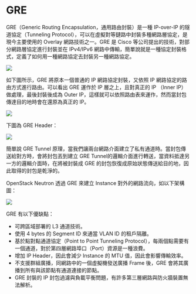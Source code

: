 # GRE

GRE（Generic Routing Encapsulation，通用路由封裝）是一種 IP-over-IP 的隧道協定（Tunneling Protocol），可以在虛擬對等鏈路中封裝多種網路層協定，是現今主要使用的 Overlay 網路技術之一。GRE 是 Cisco 等公司提出的技術，對部分網路層協定進行封裝並在 IPv4\/IPv6 網路中傳輸，簡單說就是一種協定封裝格式，定義了如何用一種網路協定去封裝另一種網路協定。

![](images/gre2.jpg)

如下圖所示，GRE 將原本一個普通的 IP 網路協定封裝，又依照 IP 網路協定的路由方式進行路由。可以看出 GRE 運作於 IP 層之上，且對真正的 IP （Inner IP）做處理，最後封裝後成為 Outer IP，這樣就可以依照路由表來運作，然而當封包傳達目的地時會在還原為真正的 IP。

![](images/gre-encapsulation.png)

下圖為 GRE Header：

![](images/gre-header.gif)

簡單說 GRE Tunnel 原理，當我們讓兩台網路介面建立了私有通道時。當封包傳送給對方時，會將封包丟到建立 GRE Tunnel的邏輯介面進行轉送，當資料抵達另一方的邏輯介面時，在將被封裝成 GRE 的封包恢復成原始狀態傳送給目的地，因此取得的封包是乾淨的。

OpenStack Neutron 透過 GRE 來建立 Instance 對外的網路流向，如以下架構圖：

![](images/installguide-neutron-initialnetworks.png)

GRE 有以下優缺點：

* 可跨區域部署的 L3 通道技術。
* 使用 4 bytes 的 Segment ID 來通當 VLAN ID 的租戶隔離。
* 基於點對點通道協定（Point to Point Tunneling Protocol），每兩個點需要有一個通道，對於第四層網路埠口（Port）資源是一種浪費。
* 增加 IP Header，因此會減少 Instance 的 MTU 值，因此會影響傳輸效率。
* 不支援群組廣播，同網路中的一個虛擬機發送廣播 Frame 後，GRE 會將其廣播到所有與該節點有通道連接的節點。
* GRE 封裝的 IP 封包過濾與負載平衡問題，有許多第三層網路與防火牆裝置無法解析。

